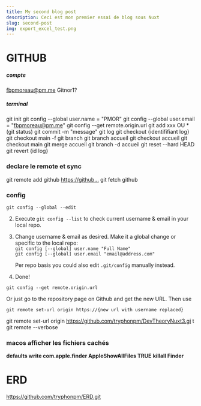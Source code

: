 ```yaml
---
title: My second blog post
description: Ceci est mon premier essai de blog sous Nuxt
slug: second-post
img: export_excel_test.png
---
```


<article-image src="blog/export_excel_test.png" alt="Alfa3a Documentation"></article-image>

# GITHUB
##### compte
fbpmoreau@pm.me
Gitnor1?

##### terminal

git init
git config --global user.name = "PMOR"
git config --global user.email = "fbpmoreau@pm.me"
git config --get remote.origin.url
git add xxx OU *
(git status)
git commit -m "message"
git log
git checkout {identififiant log}
git checkout main -f
git branch
git branch accueil
git checkout accueil
git checkout main
git merge accueil
git branch -d accueil
git reset --hard HEAD
git revert {id log}
### declare le remote et sync
git remote add github <https://github...>
git fetch github

### config
```
git config --global --edit
```
2.  Execute `git config --list` to check current username & email in your local repo.
3.  Change username & email as desired. Make it a global change or specific to the local repo:  
    `git config [--global] user.name "Full Name"`  
    `git config [--global] user.email "email@address.com"`  
      
    Per repo basis you could also edit `.git/config` manually instead.
4.  Done!
```
git config --get remote.origin.url
```

Or just go to the repository page on Github and get the new URL. Then use

```
git remote set-url origin https://{new url with username replaced}
```
git remote set-url origin https://github.com/tryphonpm/DevTheoryNuxt3.gi
t
git remote --verbose


### macos afficher les fichiers cachés
**defaults write com.apple.finder AppleShowAllFiles TRUE**
**killall Finder**


# ERD
https://github.com/tryphonpm/ERD.git


